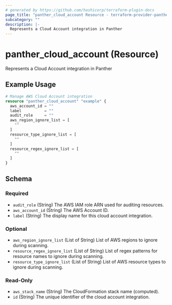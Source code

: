 ```yaml
---
# generated by https://github.com/hashicorp/terraform-plugin-docs
page_title: "panther_cloud_account Resource - terraform-provider-panther"
subcategory: ""
description: |-
  Represents a Cloud Account integration in Panther
---
```


# panther_cloud_account (Resource)

Represents a Cloud Account integration in Panther

## Example Usage

```terraform
# Manage AWS Cloud Account integration
resource "panther_cloud_account" "example" {
  aws_account_id = ""
  label          = ""
  audit_role     = ""
  aws_region_ignore_list = [
    ""
  ]
  resource_type_ignore_list = [
    ""
  ]
  resource_regex_ignore_list = [
    ""
  ]
}
```

<!-- schema generated by tfplugindocs -->
## Schema

### Required

- `audit_role` (String) The AWS IAM role ARN used for auditing resources.
- `aws_account_id` (String) The AWS Account ID.
- `label` (String) The display name for this cloud account integration.

### Optional

- `aws_region_ignore_list` (List of String) List of AWS regions to ignore during scanning.
- `resource_regex_ignore_list` (List of String) List of regex patterns for resource names to ignore during scanning.
- `resource_type_ignore_list` (List of String) List of AWS resource types to ignore during scanning.

### Read-Only

- `aws_stack_name` (String) The CloudFormation stack name (computed).
- `id` (String) The unique identifier of the cloud account integration.
